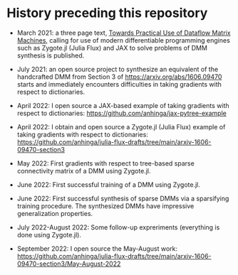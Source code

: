 # History preceding this repository

  * March 2021: a three page text, [Towards Practical Use of Dataflow Matrix Machines](https://www.cs.brandeis.edu/~bukatin/towards-practical-dmms.pdf), calling for use of modern differentiable programming engines such as Zygote.jl (Julia Flux) and JAX to solve problems of DMM synthesis is published.

  * July 2021: an open source project to synthesize an equivalent of the handcrafted DMM from Section 3 of https://arxiv.org/abs/1606.09470 starts and immediately encounters difficulties in taking gradients with respect to dictionaries.

  * April 2022: I open source a JAX-based example of taking gradients with respect to dictionaries: https://github.com/anhinga/jax-pytree-example

  * April 2022: I obtain and open source a Zygote.jl (Julia Flux) example of taking gradients with respect to dictionaries: https://github.com/anhinga/julia-flux-drafts/tree/main/arxiv-1606-09470-section3

  * May 2022: First gradients with respect to tree-based sparse connectivity matrix of a DMM using Zygote.jl.

  * June 2022: First successful training of a DMM using Zygote.jl.

  * June 2022: First successful synthesis of sparse DMMs via a sparsifying training procedure. The synthesized DMMs have impressive generalization properties.

  * July 2022-August 2022: Some follow-up expreriments (everything is done using Zygote.jl).

  * September 2022: I open source the May-August work: https://github.com/anhinga/julia-flux-drafts/tree/main/arxiv-1606-09470-section3/May-August-2022
  

